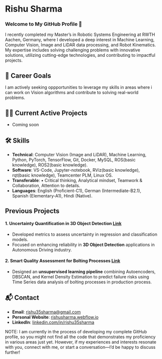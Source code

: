 # Rishu Sharma  

### Welcome to My GitHub Profile 👋

I recently completed my Master’s in Robotic Systems Engineering at RWTH Aachen, Germany, where I developed a deep interest in Machine Learning, Computer Vision, Image and LiDAR data processing, and Robot Kinematics.
My expertise includes solving challenging problems with innovative solutions, utilizing cutting-edge technologies, and contributing to impactful projects.

## 🎯 Career Goals  

I am actively seeking oppportunities to leverage my skills in areas where i can work on Vision algorithms and contribute to solving real-world problems.

## 👨‍💻 Current Active Projects

- Coming soon

## 🛠️ Skills  

- **Technical**:  Computer Vision (Image and LiDAR), Machine Learning, Python, PyTorch, TensorFlow, Git, Docker, MySQL, ROS(basic knowledge), ROS2(basic knowledge).
- **Software**: VS-Code, Jupyter-notebook, RViz(basic knowledge), rqt(basic knowledge), Teamcenter PLM, Linux OS.
- **Transferable**: •	Critical thinking, Analytical mindset, Teamwork & Collaboration, Attention to details.
- **Languages**: English (Proficient-C1), German (Intermediate-B2.1), Spanish (Elementary-A1), Hindi (Native).


## Previous Projects  

#### 1. **Uncertainty Quantification in 3D Object Detection**  [Link](https://github.com/rishu33/uncertainty_quantification_3D_OD.git)
- Developed metrics to assess uncertainty in regression and classification models.  
- Focused on enhancing reliability in **3D Object Detection** applications in Autonomous Driving industry.  

#### 2. **Smart Quality Assessment for Bolting Processes**  [Link](https://github.com/rishu33/unsupervised_bolting_optimization.git)
- Designed an **unsupervised learning pipeline** combining Autoencoders, DBSCAN, and Kernel Density Estimation to predict failure risks using Time Series data analysis of bolting processes in production process.  


## 📬 Contact  

- **Email**: [rishu35sharma@gmail.com](mailto:rishu35sharma@gmail.com)  
- **Personal Website**: [rishusharma.webflow.io](https://rishusharma.webflow.io)  
- **LinkedIn**: [linkedin.com/in/rishu35sharma](https://www.linkedin.com/in/rishu35sharma)  

NOTE: I am currently in the process of developing my complete GitHub profile, so you might not find all the code that demonstrates my proficiency in various areas just yet. However, if my experiences and interests resonate with you, connect with me, or start a conversation—I’d be happy to discuss further!